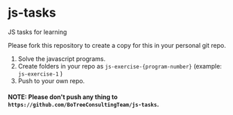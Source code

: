# js-tasks
JS tasks for learning

Please fork this repository to create a copy for this in your personal git repo. 

1. Solve the javascript programs.
2. Create folders in your repo as `js-exercise-{program-number}` (example: `js-exercise-1` )
3. Push to your own repo.

#### NOTE: Please don't push any thing to `https://github.com/BoTreeConsultingTeam/js-tasks`.
